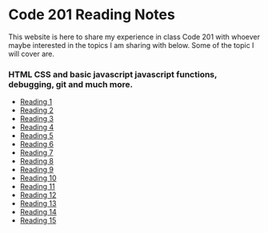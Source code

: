 #  Code 201 Reading Notes

This website is here to share my experience in class Code 201 with whoever maybe interested in the topics I am sharing with below. Some of the topic I will cover are.
 ### HTML CSS and basic javascript javascript functions, debugging, git and much more.
   
  
 




- [Reading 1]()
- [Reading 2]()
- [Reading 3]()
- [Reading 4]()
- [Reading 5]()
- [Reading 6]()
- [Reading 7]()
- [Reading 8]()
- [Reading 9]()
- [Reading 10]()
- [Reading 11]()
- [Reading 12]()
- [Reading 13]()
- [Reading 14]()
- [Reading 15]()
